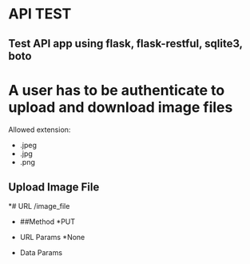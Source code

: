 # API TEST

## Test API app using flask, flask-restful, sqlite3, boto

# A user has to be authenticate to upload and download image files
Allowed  extension:
* .jpeg
* .jpg
* .png

## Upload Image File
*# URL
   /image_file
  
* ##Method
   *PUT

* URL Params
  *None
 
* Data Params
  

